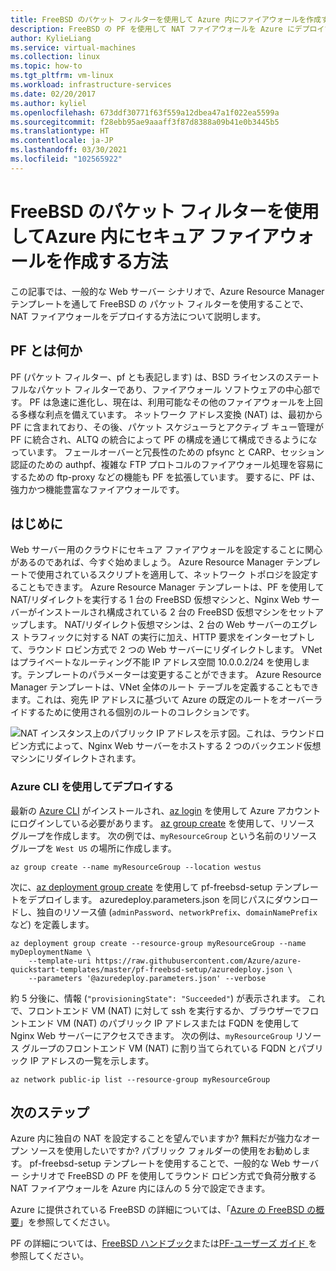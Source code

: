 ```yaml
---
title: FreeBSD のパケット フィルターを使用して Azure 内にファイアウォールを作成する
description: FreeBSD の PF を使用して NAT ファイアウォールを Azure にデプロイする方法について説明します。
author: KylieLiang
ms.service: virtual-machines
ms.collection: linux
ms.topic: how-to
ms.tgt_pltfrm: vm-linux
ms.workload: infrastructure-services
ms.date: 02/20/2017
ms.author: kyliel
ms.openlocfilehash: 673ddf30771f63f559a12dbea47a1f022ea5599a
ms.sourcegitcommit: f28ebb95ae9aaaff3f87d8388a09b41e0b3445b5
ms.translationtype: HT
ms.contentlocale: ja-JP
ms.lasthandoff: 03/30/2021
ms.locfileid: "102565922"
---
```

# <a name="how-to-use-freebsds-packet-filter-to-create-a-secure-firewall-in-azure"></a>FreeBSD のパケット フィルターを使用してAzure 内にセキュア ファイアウォールを作成する方法
この記事では、一般的な Web サーバー シナリオで、Azure Resource Manager テンプレートを通して FreeBSD の パケット フィルターを使用することで、NAT ファイアウォールをデプロイする方法について説明します。

## <a name="what-is-pf"></a>PF とは何か
PF (パケット フィルター、pf とも表記します) は、BSD ライセンスのステートフルなパケット フィルターであり、ファイアウォール ソフトウェアの中心部です。 PF は急速に進化し、現在は、利用可能なその他のファイアウォールを上回る多様な利点を備えています。 ネットワーク アドレス変換 (NAT) は、最初から PF に含まれており、その後、パケット スケジューラとアクティブ キュー管理が PF に統合され、ALTQ の統合によって PF の構成を通じて構成できるようになっています。 フェールオーバーと冗長性のための pfsync と CARP、セッション認証のための authpf、複雑な FTP プロトコルのファイアウォール処理を容易にするための ftp-proxy などの機能も PF を拡張しています。 要するに、PF は、強力かつ機能豊富なファイアウォールです。 

## <a name="get-started"></a>はじめに
Web サーバー用のクラウドにセキュア ファイアウォールを設定することに関心があるのであれば、今すぐ始めましょう。 Azure Resource Manager テンプレートで使用されているスクリプトを適用して、ネットワーク トポロジを設定することもできます。
Azure Resource Manager テンプレートは、PF を使用して NAT/リダイレクトを実行する 1 台の FreeBSD 仮想マシンと、Nginx Web サーバーがインストールされ構成されている 2 台の FreeBSD 仮想マシンをセットアップします。 NAT/リダイレクト仮想マシンは、2 台の Web サーバーのエグレス トラフィックに対する NAT の実行に加え、HTTP 要求をインターセプトして、ラウンド ロビン方式で 2 つの Web サーバーにリダイレクトします。 VNet はプライベートなルーティング不能 IP アドレス空間 10.0.0.2/24 を使用します。テンプレートのパラメーターは変更することができます。 Azure Resource Manager テンプレートは、VNet 全体のルート テーブルを定義することもできます。これは、宛先 IP アドレスに基づいて Azure の既定のルートをオーバーライドするために使用される個別のルートのコレクションです。 

![NAT インスタンス上のパブリック IP アドレスを示す図。これは、ラウンドロビン方式によって、Nginx Web サーバーをホストする 2 つのバックエンド仮想マシンにリダイレクトされます。](./media/freebsd-pf-nat/pf_topology.jpg)
    
### <a name="deploy-through-azure-cli"></a>Azure CLI を使用してデプロイする
最新の [Azure CLI](/cli/azure/install-az-cli2) がインストールされ、[az login](/cli/azure/reference-index) を使用して Azure アカウントにログインしている必要があります。 [az group create](/cli/azure/group) を使用して、リソース グループを作成します。 次の例では、`myResourceGroup` という名前のリソース グループを `West US` の場所に作成します。

```azurecli
az group create --name myResourceGroup --location westus
```

次に、[az deployment group create](/cli/azure/deployment/group) を使用して pf-freebsd-setup テンプレートをデプロイします。 azuredeploy.parameters.json を同じパスにダウンロードし、独自のリソース値 (`adminPassword`、`networkPrefix`、`domainNamePrefix` など) を定義します。 

```azurecli
az deployment group create --resource-group myResourceGroup --name myDeploymentName \
    --template-uri https://raw.githubusercontent.com/Azure/azure-quickstart-templates/master/pf-freebsd-setup/azuredeploy.json \
    --parameters '@azuredeploy.parameters.json' --verbose
```

約 5 分後に、情報 (`"provisioningState": "Succeeded"`) が表示されます。 これで、フロントエンド VM (NAT) に対して ssh を実行するか、ブラウザーでフロントエンド VM (NAT) のパブリック IP アドレスまたは FQDN を使用して Nginx Web サーバーにアクセスできます。 次の例は、`myResourceGroup` リソース グループのフロントエンド VM (NAT) に割り当てられている FQDN とパブリック IP アドレスの一覧を示します。 

```azurecli
az network public-ip list --resource-group myResourceGroup
```
    
## <a name="next-steps"></a>次のステップ
Azure 内に独自の NAT を設定することを望んでいますか? 無料だが強力なオープン ソースを使用したいですか? パブリック フォルダーの使用をお勧めします。 pf-freebsd-setup テンプレートを使用することで、一般的な Web サーバー シナリオで FreeBSD の PF を使用してラウンド ロビン方式で負荷分散する NAT ファイアウォールを Azure 内にほんの 5 分で設定できます。 

Azure に提供されている FreeBSD の詳細については、「[Azure の FreeBSD の概要](freebsd-intro-on-azure.md)」を参照してください。

PF の詳細については、[FreeBSD ハンドブック](https://www.freebsd.org/doc/handbook/firewalls-pf.html)または[PF-ユーザーズ ガイド ](https://www.freebsd.org/doc/handbook/firewalls-pf.html)を参照してください。
